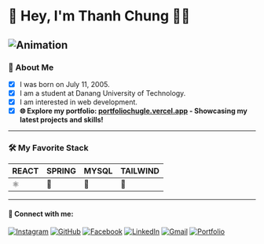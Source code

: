 # 👋 Hey, I'm Thanh Chung 👨‍💻

## ![Animation](https://readme-typing-svg.herokuapp.com?font=Fira+Code&size=24&duration=3000&color=38BDAE&center=true&vCenter=true&width=800&lines=Welcome+to+my+GitHub+profile!;Check+out+my+projects+below!)

### 📌 About Me

- [x] I was born on July 11, 2005.
- [x] I am a student at Danang University of Technology.
- [x] I am interested in web development.
- [x] **🌐 Explore my portfolio: [portfoliochugle.vercel.app](https://portfoliochugle.vercel.app) - Showcasing my latest projects and skills!**

---

### 🛠️ My Favorite Stack

| REACT       | SPRING      | MYSQL       | TAILWIND   |
|-------------|-------------|-------------|------------|
| ⚛️         | 	🌱         | 🐬         | 🎨        |

---

#### 🔗 Connect with me:
[![Instagram](https://img.shields.io/badge/Instagram-E4405F?style=for-the-badge&logo=instagram&logoColor=white)](https://www.instagram.com/_chugle/)
[![GitHub](https://img.shields.io/badge/GitHub-100000?style=for-the-badge&logo=github&logoColor=white)](https://github.com/ThanhChung1107)
[![Facebook](https://img.shields.io/badge/Facebook-1877F2?style=for-the-badge&logo=facebook&logoColor=white)](https://www.facebook.com/share/15ZoRfSzBZ/?mibextid=wwXIfr)
[![LinkedIn](https://img.shields.io/badge/LinkedIn-0077B5?style=for-the-badge&logo=linkedin&logoColor=white)](#)
[![Gmail](https://img.shields.io/badge/Gmail-D14836?style=for-the-badge&logo=gmail&logoColor=white)](mailto:lethanhchung@gmail.com)
[![Portfolio](https://img.shields.io/badge/Portfolio-38BDAE?style=for-the-badge&logo=vercel&logoColor=white)](https://chugle.vercel.app)
